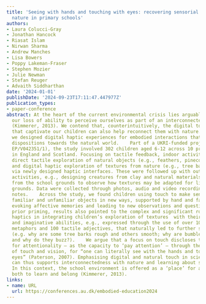 ```yaml
---
title: 'Seeing with hands and touching with eyes: recovering sensorial attention to
  nature in primary schools'
authors:
- Laura Colucci-Gray
- Jonathan Hancock
- Riasat Islam
- Nirwan Sharma
- Andrew Manches
- Lisa Bowers
- Poppy Lakeman-Fraser
- Stephen Mozier
- Julie Newman
- Stefan Reuger
- Advaith Siddharthan
date: '2024-01-01'
publishDate: '2024-09-23T17:11:47.447977Z'
publication_types:
- paper-conference
abstract: At the heart of the current environmental crisis lies arguably a wider crisis,
  our loss of ability to perceive ourselves as part of an interconnected living world
  (Kimmerer, 2013). We contend that, counterintuitively, the digital touchscreens
  that captivate our children can also help reconnect them with nature. To this purpose,
  we designed digital haptic experiences for embodied interactions that prime affective
  dispositions towards the natural world.    Part of a UKRI-funded project (SENSE,
  EP/V042351/1), the study involved 302 children aged 6-12 across 10 primary schools
  in England and Scotland. Focusing on tactile feedback, indoor activities included
  direct tactile exploration of natural objects (e.g., feathers, pinecones, leaves)
  and digital haptic exploration of textures from nature (e.g., tree barks, fur, scales)
  via newly designed haptic interfaces. These were followed up with outdoor touch-based
  activities, e.g., designing creatures from clay and natural materials scavenged
  from the school grounds to observe how textures may be adapted for life within those
  grounds. Data were collected through photos, audio and video recordings, and observation
  notes.    Across the study, we found children using touch to make sense of both
  familiar and unfamiliar objects in new ways, supported by hand and facial gestures,
  evoking affective memories and leading to new observations and questions. Without
  prior priming, results also pointed to the complex and significant role of digital
  haptics in integrating children’s exploration of textures  with their communication
  and imaginative abilities, e.g., expressed through the use of over 100 distinct
  metaphors and 100 tactile adjectives, that naturally led to further scientific questions
  (e.g. why are some tree barks rough and others smooth; why are bumblebees furry
  and why do they buzz?).    We argue that a focus on touch discloses the opportunities
  for attentionality – as the capacity to ‘pay attention’ – through the intermodality
  of touch and vision, for “one can literally see with the hands and touch with the
  eyes” (Paterson, 2007). Emphasising digital and natural touch in science education
  can thus supports interconnectedness with nature and learning about sustainability.
  In this context, the school environment is offered as a ‘place’ for all children
  both to learn and belong (Kimmerer, 2013).
links:
- name: URL
  url: https://conferences.au.dk/embodied-education2024
---
```

